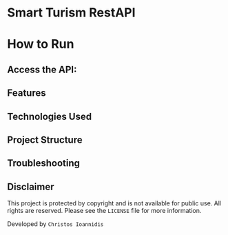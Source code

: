 # Smart Turism RestAPI

# How to Run

## Access the API:

## Features

## Technologies Used

## Project Structure

## Troubleshooting

## Disclaimer

This project is protected by copyright and is not available for public use. All rights are reserved. Please see the `LICENSE` file for more information.

Developed by `Christos Ioannidis`
